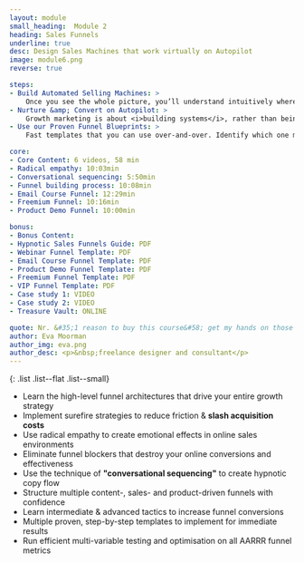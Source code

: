 ```yaml
---
layout: module
small_heading:  Module 2
heading: Sales Funnels
underline: true
desc: Design Sales Machines that work virtually on Autopilot
image: module6.png
reverse: true

steps:
- Build Automated Selling Machines: >
    Once you see the whole picture, you’ll understand intuitively where funnels fit in. Learn to think like a “funnel architect”.
- Nurture &amp; Convert on Autopilot: >
    Growth marketing is about <i>building systems</i>, rather than being a slave to your business. Learn how to take yourself out of the picture.
- Use our Proven Funnel Blueprints: >
    Fast templates that you can use over-and-over. Identify which one matches your business... and have a simple structure that you know will work.

core:
- Core Content: 6 videos, 58 min
- Radical empathy: 10:03min
- Conversational sequencing: 5:50min
- Funnel building process: 10:08min
- Email Course Funnel: 12:29min
- Freemium Funnel: 10:16min
- Product Demo Funnel: 10:00min

bonus:
- Bonus Content:
- Hypnotic Sales Funnels Guide: PDF
- Webinar Funnel Template: PDF
- Email Course Funnel Template: PDF
- Product Demo Funnel Template: PDF
- Freemium Funnel Template: PDF
- VIP Funnel Template: PDF
- Case study 1: VIDEO
- Case study 2: VIDEO
- Treasure Vault: ONLINE

quote: Nr. &#35;1 reason to buy this course&#58; get my hands on those step-by-step funnel templates!!
author: Eva Moorman
author_img: eva.png
author_desc: <p>&nbsp;freelance designer and consultant</p>
---
```


{: .list .list--flat .list--small}
- Learn the high-level funnel architectures that drive your entire growth strategy 
- Implement surefire strategies to reduce friction &amp; **slash acquisition costs** 
- Use radical empathy to create emotional effects in online sales environments
- Eliminate funnel blockers that destroy your online conversions and effectiveness
- Use the technique of **"conversational sequencing"** to create hypnotic copy flow
- Structure multiple content-, sales- and product-driven funnels with confidence
- Learn intermediate &amp; advanced tactics to increase funnel conversions 
- Multiple proven, step-by-step templates to implement for immediate results
- Run efficient multi-variable testing and optimisation on all AARRR funnel metrics
